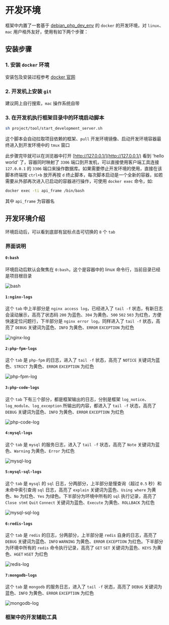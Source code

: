 # 开发环境
框架中内置了一套基于 [debian_php_dev_env](https://github.com/smarty-kiki/debian_php_dev_env) 的 `docker` 的开发环境，对 `linux`、`mac` 用户格外友好，使用有如下两个步骤：

## 安装步骤
### 1. 安装 `docker` 环境
安装包及安装过程参考 [docker 官网](https://hub.docker.com/search/?type=edition&offering=community)

### 2. 开发机上安装 `git`
建议网上自行搜索，`mac` 操作系统自带

### 3. 在开发机执行框架目录中的环境启动脚本
```bash
sh project/tool/start_development_server.sh
```
这个脚本会自动拉取项目依赖的框架、`pull` 开发环境镜像、启动开发环境容器最终进入到开发环境中的 `tmux` 窗口

此步骤完毕就可以在浏览器中打开 [http://127.0.0.1/](http://127.0.0.1/) 看到 'hello world' 了，容器同时映射了 `3306` 端口到开发机，可以直接使用客户端工具连接 `127.0.0.1` 的 `3306` 端口来操作数据库。如果需要停止开发环境的使用，直接在该脚本终端按 `ctrl+b` 放开再按 `d` 终止脚本，每次脚本启动是一个全新的容器，如若需要从外部再次进入已启动的容器进行操作，可使用 `docker exec` 命令，如:
```bash
docker exec -ti api_frame /bin/bash
```
其中 `api_frame` 为容器名

## 开发环境介绍
环境启动后，可以看到底部有鼠标点击可切换的 `8` 个 `tab`

### 界面说明
#### `0:bash`
环境启动后默认会聚焦在 `0:bash`，这个是容器中的 linux 命令行，当前目录已经是项目根目录

![bash](../image/docker_snipaste_8.png "bash")

#### `1:nginx-logs`
这个 `tab` 中上半部分是 `nginx access log`，已经进入了 `tail -f` 状态，有新日志会滚动展示，高亮了状态码 `200` 为蓝色、`304` 为黄色、`500` `502` `503` 为红色，方便快速定位问题行，下半部分是 `nginx error log`，同样进入了 `tail -f` 状态，高亮了 `DEBUG` 关键词为蓝色、`INFO` 为黄色、`ERROR` `EXCEPTION` 为红色

![nginx-log](../image/docker_snipaste_1.png "nginx-log")

#### `2:php-fpm-logs`
这个 `tab` 是 `php-fpm` 的日志，进入了 `tail -f` 状态，高亮了 `NOTICE` 关键词为蓝色、`STRICT` 为黄色、`ERROR` `EXCEPTION` 为红色

![php-fpm-log](../image/docker_snipaste_2.png "php-fpm-log")

#### `3:php-code-logs`
这个 `tab` 下有三个部分，都是框架输出的日志，分别是框架 `log_notice`、`log_module`、`log_exception` 所输出的内容，都进入了 `tail -f` 状态，高亮了 `DEBUG` 关键词为蓝色、`INFO` 为黄色、`ERROR` `EXCEPTION` 为红色

![php-code-log](../image/docker_snipaste_3.png "php-code-log")

#### `4:mysql-logs`
这个 `tab` 是 `mysql` 的服务日志，进入了 `tail -f` 状态，高亮了 `Note` 关键词为蓝色、`Warning` 为黄色、`Error` 为红色

![mysql-log](../image/docker_snipaste_4.png "mysql-log")

#### `5:mysql-sql-logs`
这个 `tab` 是 `mysql` 的 `sql` 日志，分两部分，上半部分是慢查询（超过 `0.5` 秒）和未命中索引查询 `sql` 日志，高亮了 `explain` 关键词为蓝色、`Using where` 为黄色、`No` 为红色、`Yes` 为绿色。下半部分为环境中所有的 `sql` 执行记录，高亮了 `Close stmt` `Quit` `Connect` 关键词为蓝色、`Execute` 为黄色、`ROLLBACK` 为红色

![mysql-sql-log](../image/docker_snipaste_5.png "mysql-sql-log")

#### `6:redis-logs`
这个 `tab` 是 `redis` 的日志，分两部分，上半部分是 `redis` 自身的日志，高亮了 `DEBUG` 关键词为蓝色、`INFO` `WARNING` 为黄色、`ERROR` `EXCEPTION` 为红色。下半部分为环境中所有的 `redis` 命令执行记录，高亮了 `GET` `SET` 关键词为蓝色、`KEYS` 为黄色、`HGET` `HSET` 为红色

![redis-log](../image/docker_snipaste_6.png "redis-log")

#### `7:mongodb-logs`
这个 `tab` 是 `mongodb` 的服务日志，进入了 `tail -f` 状态，高亮了 `DEBUG` 关键词为蓝色、`INFO` 为黄色、`ERROR` `EXCEPTION` 为红色

![mongodb-log](../image/docker_snipaste_7.png "mongodb-log")

### 框架中的开发辅助工具